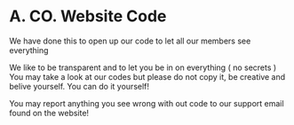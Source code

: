 # A. CO. Website Code
We have done this to open up our code to let all our members see everything

We like to be transparent and to let you be in on everything ( no secrets )
You may take a look at our codes but please do not copy it, be creative and
belive yourself. You can do it yourself!

You may report anything you see wrong with out code to our support email found on the website!
